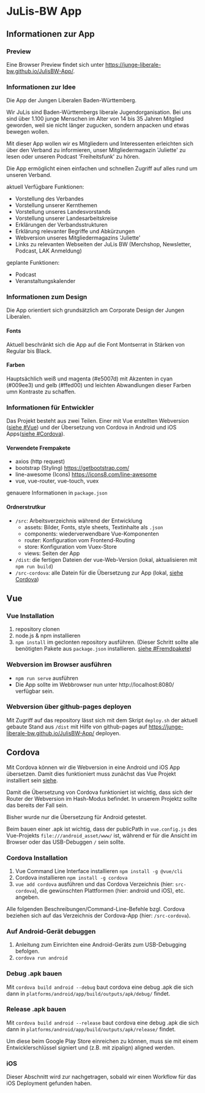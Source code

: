 # JuLis-BW App

## Informationen zur App

### Preview

Eine Browser Preview findet sich unter https://junge-liberale-bw.github.io/JulisBW-App/.

### Informationen zur Idee

Die App der Jungen Liberalen Baden-Württemberg.

Wir JuLis sind Baden-Württembergs liberale Jugendorganisation. Bei uns sind über 1.100 junge Menschen im Alter von 14 bis 35 Jahren Mitglied geworden, weil sie nicht länger zugucken, sondern anpacken und etwas bewegen wollen.

Mit dieser App wollen wir es Mitgliedern und Interessenten erleichten sich über den Verband zu informieren, unser Mitgliedermagazin 'Juliette' zu lesen oder unseren Podcast 'Freiheitsfunk' zu hören.

Die App ermöglicht einen einfachen und schnellen Zugriff auf alles rund um unseren Verband.

aktuell Verfügbare Funktionen:

- Vorstellung des Verbandes
- Vorstellung unserer Kernthemen
- Vorstellung unseres Landesvorstands
- Vorstellung unserer Landesarbeitskreise
- Erklärungen der Verbandsstrukturen
- Erklärung relevanter Begriffe und Abkürzungen
- Webversion unseres Mitgliedermagazins 'Juliette'
- Links zu relevanten Webseiten der JuLis BW (Merchshop, Newsletter, Podcast, LAK Anmeldung)

geplante Funktionen:

- Podcast
- Veranstaltungskalender

### Informationen zum Design

Die App orientiert sich grundsätzlich am Corporate Design der Jungen Liberalen.

#### Fonts

Aktuell beschränkt sich die App auf die Font Montserrat in Stärken von Regular bis Black.

#### Farben

Hauptsächlich weiß und magenta (#e5007d) mit Akzenten in cyan (#009ee3) und gelb (#ffed00) und leichten Abwandlungen dieser Farben umn Kontraste zu schaffen.

### Informationen für Entwickler

Das Projekt besteht aus zwei Teilen. Einer mit Vue erstellten Webversion ([siehe #Vue](#vue)) und der Übersetzung von Cordova in Android und iOS Apps([siehe #Cordova](#cordova)).

#### Verwendete Frempakete

- axios (http request)
- bootstrap (Styling) https://getbootstrap.com/
- line-awesome (Icons) https://icons8.com/line-awesome
- vue, vue-router, vue-touch, vuex

genauere Informationen in `package.json`

#### Ordnerstrutkur

- `/src`: Arbeitsverzeichnis während der Entwicklung
  - assets: Bilder, Fonts, style sheets, Textinhalte als `.json`
  - components: wiederverwendbare Vue-Komponenten
  - router: Konfiguration vom Frontend-Routing
  - store: Konfiguration vom Vuex-Store
  - views: Seiten der App
- `/dist`: die fertigen Dateien der vue-Web-Version (lokal, aktualisieren mit `npm run build`)
- `/src-cordova`: alle Datein für die Übersetzung zur App (lokal, [siehe Cordova](#cordova))

## Vue

### Vue Installation

1. repository clonen
2. node.js & npm installieren
3. `npm install` im geclonten repository ausführen. (Dieser Schritt sollte alle benötigten Pakete aus `package.json` installieren. [siehe #Fremdpakete](#verwendete-frempakete))

### Webversion im Browser ausführen

- `npm run serve` ausführen
- Die App sollte im Webbrowser nun unter http://localhost:8080/ verfügbar sein.

### Webversion über github-pages deployen

Mit Zugriff auf das repository lässt sich mit dem Skript `deploy.sh` der aktuell gebaute Stand aus `/dist` mit Hilfe von github-pages auf https://junge-liberale-bw.github.io/JulisBW-App/ deployen.

## Cordova

Mit Cordova können wir die Webversion in eine Android und iOS App übersetzen. Damit dies funktioniert muss zunächst das Vue Projekt installiert sein [siehe](#vue-installation).

Damit die Übersetzung von Cordova funktioniert ist wichtig, dass sich der Router der Webversion im Hash-Modus befindet.
In unserem Projektz sollte das bereits der Fall sein.

Bisher wurde nur die Übersetzung für Android getestet.

Beim bauen einer .apk ist wichtig, dass der publicPath in `vue.config.js` des Vue-Projekts `file:///android_asset/www/` ist, während er für die Ansicht im Browser oder das USB-Debuggen `/` sein sollte.

### Cordova Installation

1. Vue Command Line Interface installieren `npm install -g @vue/cli`
2. Cordova installieren `npm install -g cordova`
3. `vue add cordova` ausführen und das Cordova Verzeichnis (hier: `src-cordova`), die gewünschten Plattformen (hier: android und iOS), etc. angeben.

Alle folgenden Beschreibungen/Command-Line-Befehle bzgl. Cordova beziehen sich auf das Verzeichnis der Cordova-App (hier: `/src-cordova`).

### Auf Android-Gerät debuggen

1. Anleitung zum Einrichten eine Android-Geräts zum USB-Debugging befolgen.
2. `cordova run android`

### Debug .apk bauen

Mit `cordova build android --debug` baut cordova eine debug .apk die sich dann in `platforms/android/app/build/outputs/apk/debug/` findet.

### Release .apk bauen

Mit `cordova build android --release` baut cordova eine debug .apk die sich dann in `platforms/android/app/build/outputs/apk/release/` findet.

Um diese beim Google Play Store einreichen zu können, muss sie mit einem Entwicklerschlüssel signiert und (z.B. mit zipalign) aligned werden.

### iOS

Dieser Abschnitt wird zur  nachgetragen, sobald wir einen Workflow für das iOS Deployment gefunden haben.

